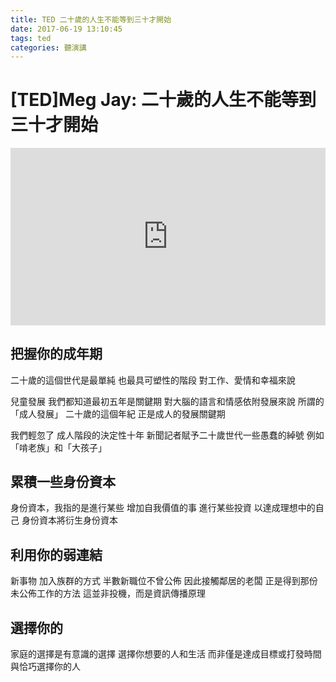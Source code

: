 ```yaml
---
title: TED 二十歲的人生不能等到三十才開始
date: 2017-06-19 13:10:45
tags: ted
categories: 聽演講
---
```


# [TED]Meg Jay: 二十歲的人生不能等到三十才開始

<div style="max-width:854"><div style="position:relative;height:0;padding-bottom:56.25%"><iframe src="https://embed.ted.com/talks/lang/zh-tw/meg_jay_why_30_is_not_the_new_20" width="854" height="480" style="position:absolute;left:0;top:0;width:100%;height:100%" frameborder="0" scrolling="no" allowfullscreen></iframe></div></div>

## 把握你的成年期

二十歲的這個世代是最單純 也最具可塑性的階段 對工作、愛情和幸福來說

兒童發展 我們都知道最初五年是關鍵期 對大腦的語言和情感依附發展來說
所謂的「成人發展」 二十歲的這個年紀 正是成人的發展關鍵期

我們輕忽了 成人階段的決定性十年 新聞記者賦予二十歲世代一些愚蠢的綽號 例如「啃老族」和「大孩子」

## 累積一些身份資本
身份資本，我指的是進行某些 增加自我價值的事
進行某些投資 以達成理想中的自己
身份資本將衍生身份資本

## 利用你的弱連結
新事物
加入族群的方式
半數新職位不曾公佈 因此接觸鄰居的老闆 正是得到那份未公佈工作的方法 這並非投機，而是資訊傳播原理

## 選擇你的
家庭的選擇是有意識的選擇
選擇你想要的人和生活
而非僅是達成目標或打發時間
與恰巧選擇你的人
